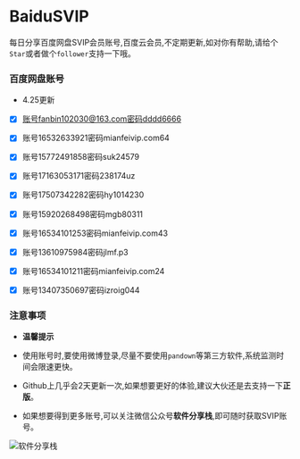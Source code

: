 # BaiduSVIP

每日分享百度网盘SVIP会员账号,百度云会员,不定期更新,如对你有帮助,请给个`Star`或者做个`follower`支持一下哦。

### 百度网盘账号 

- 4.25更新


- [x] 账号fanbin102030@163.com密码dddd6666

- [x] 账号16532633921密码mianfeivip.com64

- [x] 账号15772491858密码suk24579

- [x] 账号17163053171密码238174uz

- [x] 账号17507342282密码hy1014230

- [x] 账号15920268498密码mgb80311

- [x] 账号16534101253密码mianfeivip.com43

- [x] 账号13610975984密码jlmf.p3

- [x] 账号16534101211密码mianfeivip.com24

- [x] 账号13407350697密码izroig044


### 注意事项

- **温馨提示**

- 使用账号时,要使用微博登录,尽量不要使用`pandown`等第三方软件,系统监测时间会限速更快。

- Github上几乎会2天更新一次,如果想要更好的体验,建议大伙还是去支持一下**正版**。

- 如果想要得到更多账号,可以关注微信公众号**软件分享栈**,即可随时获取SVIP账号。

![软件分享栈](https://ae01.alicdn.com/kf/H5082b6f3bdfc456bb7b5de0f9c104212L.png)
